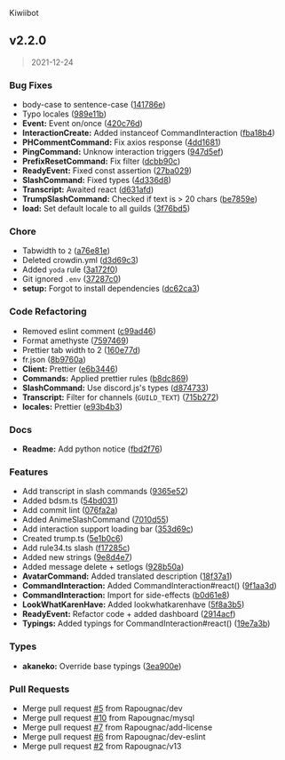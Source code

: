 Kiwiibot


<a name="v2.2.0"></a>
## v2.2.0

> 2021-12-24

### Bug Fixes

* body-case to sentence-case ([141786e](https://github.com/Rapougnac/Kiwiibot-typescript/commit/141786e37bb56470ba4ab421b8efd942163a4d89))
* Typo locales ([989e11b](https://github.com/Rapougnac/Kiwiibot-typescript/commit/989e11be45f7bd35b68266e1f568ca3c56c747f0))
* **Event:** Event on/once ([420c76d](https://github.com/Rapougnac/Kiwiibot-typescript/commit/420c76d3166c49f6ebc56cc0d7b9d44247c6e0b5))
* **InteractionCreate:** Added instanceof CommandInteraction ([fba18b4](https://github.com/Rapougnac/Kiwiibot-typescript/commit/fba18b4d18ef306003ea873d31fe6f203d61ba36))
* **PHCommentCommand:** Fix axios response ([4dd1681](https://github.com/Rapougnac/Kiwiibot-typescript/commit/4dd1681ad369a40d57ef6bdb742182a7e79e48a7))
* **PingCommand:** Unknow interaction triggers ([947d5ef](https://github.com/Rapougnac/Kiwiibot-typescript/commit/947d5ef12a7405fe265917917e2bd7df8de2d974))
* **PrefixResetCommand:** Fix filter ([dcbb90c](https://github.com/Rapougnac/Kiwiibot-typescript/commit/dcbb90c76e673994fe817a7530ea737abfb04be9))
* **ReadyEvent:** Fixed const assertion ([27ba029](https://github.com/Rapougnac/Kiwiibot-typescript/commit/27ba029d13f1ad1eb78238317a63ac96305dbd8f))
* **SlashCommand:** Fixed types ([4d336d8](https://github.com/Rapougnac/Kiwiibot-typescript/commit/4d336d8996d677cc237be7f4dd14a694718c10d0))
* **Transcript:** Awaited react ([d631afd](https://github.com/Rapougnac/Kiwiibot-typescript/commit/d631afdd4ccfd3384d5dbe7a5e76a6c94537a6fb))
* **TrumpSlashCommand:** Checked if text is > 20 chars ([be7859e](https://github.com/Rapougnac/Kiwiibot-typescript/commit/be7859e522041b100d2a8cbd684eb18614bb608f))
* **load:** Set default locale to all guilds ([3f76bd5](https://github.com/Rapougnac/Kiwiibot-typescript/commit/3f76bd570377a4a437b60f7193bcf23261481f24))

### Chore

* Tabwidth to `2` ([a76e81e](https://github.com/Rapougnac/Kiwiibot-typescript/commit/a76e81efaf77102611349cecad35ffb405f20eb1))
* Deleted crowdin.yml ([d3d69c3](https://github.com/Rapougnac/Kiwiibot-typescript/commit/d3d69c39b4a657ac484dc39e37877c9705e0a42d))
* Added `yoda` rule ([3a172f0](https://github.com/Rapougnac/Kiwiibot-typescript/commit/3a172f0c828dbc16614dc18292f1d02f74b6bb57))
* Git ignored `.env` ([37287c0](https://github.com/Rapougnac/Kiwiibot-typescript/commit/37287c0f1d4ab2ba14921cf8070eb63630e93951))
* **setup:** Forgot to install dependencies ([dc62ca3](https://github.com/Rapougnac/Kiwiibot-typescript/commit/dc62ca35def7bd26dd7fe15b3c99ed2329098594))

### Code Refactoring

* Removed eslint comment ([c99ad46](https://github.com/Rapougnac/Kiwiibot-typescript/commit/c99ad46e8b7d4a593413ab6aa30f4f1d770a41c5))
* Format amethyste ([7597469](https://github.com/Rapougnac/Kiwiibot-typescript/commit/759746948f14a9ac735ebd5a03d0979eb327191a))
* Prettier tab width to 2 ([160e77d](https://github.com/Rapougnac/Kiwiibot-typescript/commit/160e77d18cac9762c0f2560288ed9fcd484a7848))
* fr.json ([8b9760a](https://github.com/Rapougnac/Kiwiibot-typescript/commit/8b9760aaeb13edc4c70ee5e1be8afdfe79de338a))
* **Client:** Prettier ([e6b3446](https://github.com/Rapougnac/Kiwiibot-typescript/commit/e6b3446d574f3d78d263207b7f6eeb4935a4937c))
* **Commands:** Applied prettier rules ([b8dc869](https://github.com/Rapougnac/Kiwiibot-typescript/commit/b8dc869d762c91da9b7ec3b11d43bd54749a6443))
* **SlashCommand:** Use discord.js's types ([d874733](https://github.com/Rapougnac/Kiwiibot-typescript/commit/d874733cc23e93e12384c74a8c0dd4d7641813ca))
* **Transcript:** Filter for channels (`GUILD_TEXT`) ([715b272](https://github.com/Rapougnac/Kiwiibot-typescript/commit/715b272222464b6a97dde89da9eb593c2e69f317))
* **locales:** Prettier ([e93b4b3](https://github.com/Rapougnac/Kiwiibot-typescript/commit/e93b4b3e01abd674025f6d5d8389f7b31c5356cb))

### Docs

* **Readme:** Add python notice ([fbd2f76](https://github.com/Rapougnac/Kiwiibot-typescript/commit/fbd2f7649d83b9ba1b4a91d818e298ca7c44eb4d))

### Features

* Add transcript in slash commands ([9365e52](https://github.com/Rapougnac/Kiwiibot-typescript/commit/9365e5280cdd8e446a8b2c903a446e78b47bd1b2))
* Added bdsm.ts ([54bd031](https://github.com/Rapougnac/Kiwiibot-typescript/commit/54bd0316df9281ce6bd43c3de323263e9ab7c1af))
* Add commit lint ([076fa2a](https://github.com/Rapougnac/Kiwiibot-typescript/commit/076fa2a7da3c17b659e5708fc06a8d4e4f67167e))
* Added AnimeSlashCommand ([7010d55](https://github.com/Rapougnac/Kiwiibot-typescript/commit/7010d5593a2f67a2fcb0e6665ac2084a87f59d88))
* Add interaction support loading bar ([353d69c](https://github.com/Rapougnac/Kiwiibot-typescript/commit/353d69c1fd847a559fe3930220d26babe0d02f22))
* Created trump.ts ([5e1b0c6](https://github.com/Rapougnac/Kiwiibot-typescript/commit/5e1b0c6af7a8d165c2df20b6a199e1cfa1493d96))
* Add rule34.ts slash ([f17285c](https://github.com/Rapougnac/Kiwiibot-typescript/commit/f17285c9fd10fa5b26ad8bc875b09a933a419390))
* Added new strings ([9e8d4e7](https://github.com/Rapougnac/Kiwiibot-typescript/commit/9e8d4e7639e47cb08205fb828d193c4a545a3653))
* Added message delete + setlogs ([928b50a](https://github.com/Rapougnac/Kiwiibot-typescript/commit/928b50ac89c124005729ec428a79419d822b638a))
* **AvatarCommand:** Added translated description ([18f37a1](https://github.com/Rapougnac/Kiwiibot-typescript/commit/18f37a1f9d7f39e1856943f3dfab289f60a6fc1f))
* **CommandInteraction:** Added CommandInteraction#react() ([9f1aa3d](https://github.com/Rapougnac/Kiwiibot-typescript/commit/9f1aa3d3c5ab0a68c2b0df761c4a9c6461b27e9a))
* **CommandInteraction:** Import for side-effects ([b0d61e8](https://github.com/Rapougnac/Kiwiibot-typescript/commit/b0d61e83883ce8ee2db0c60302d929193f486d70))
* **LookWhatKarenHave:** Added lookwhatkarenhave ([5f8a3b5](https://github.com/Rapougnac/Kiwiibot-typescript/commit/5f8a3b554ef60d73ebf333881836c3b5ab78f149))
* **ReadyEvent:** Refactor code + added dashboard ([2914acf](https://github.com/Rapougnac/Kiwiibot-typescript/commit/2914acf3d6d1013204322bf3240b32b9a4afc704))
* **Typings:** Added typings for CommandInteraction#react() ([19e7a3b](https://github.com/Rapougnac/Kiwiibot-typescript/commit/19e7a3b3a8ed95dfa1dd1d97487fd5a12bfec15d))

### Types

* **akaneko:** Override base typings ([3ea900e](https://github.com/Rapougnac/Kiwiibot-typescript/commit/3ea900e5297754d223c03671daaf1831076b8a1c))

### Pull Requests

* Merge pull request [#5](https://github.com/Rapougnac/Kiwiibot-typescript/pull/5) from Rapougnac/dev
* Merge pull request [#10](https://github.com/Rapougnac/Kiwiibot-typescript/pull/10) from Rapougnac/mysql
* Merge pull request [#7](https://github.com/Rapougnac/Kiwiibot-typescript/pull/7) from Rapougnac/add-license
* Merge pull request [#6](https://github.com/Rapougnac/Kiwiibot-typescript/pull/6) from Rapougnac/dev-eslint
* Merge pull request [#2](https://github.com/Rapougnac/Kiwiibot-typescript/pull/2) from Rapougnac/v13

